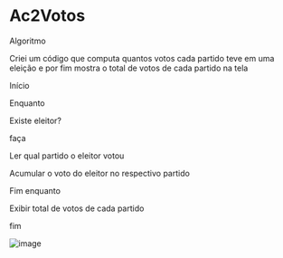 # Ac2Votos

Algoritmo

Criei um código que computa quantos votos cada partido teve em uma eleição e por fim mostra o total de votos de cada partido na tela

Início

Enquanto

Existe eleitor?

faça

Ler qual partido o eleitor votou

Acumular o voto do eleitor no respectivo partido

Fim enquanto

Exibir total de votos de cada partido

fim


![image](https://user-images.githubusercontent.com/103973445/169897166-a66f2d57-4bd8-4b99-bdee-40fe87f9e947.png)
